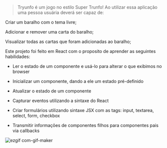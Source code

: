 > Tryunfo é um jogo no estilo Super Trunfo! Ao utilizar essa aplicação uma pessoa usuária deverá ser capaz de:

Criar um baralho com o tema livre;

Adicionar e remover uma carta do baralho;

Visualizar todas as cartas que foram adicionadas ao baralho;

Este projeto foi feito em React com o proposito de aprender as seguintes habilidades:

- Ler o estado de um componente e usá-lo para alterar o que exibimos no browser

- Inicializar um componente, dando a ele um estado pré-definido

- Atualizar o estado de um componente

- Capturar eventos utilizando a sintaxe do React

- Criar formulários utilizando sintaxe JSX com as tags: input, textarea, select, form, checkbox

- Transmitir informações de componentes filhos para componentes pais via callbacks


![ezgif com-gif-maker](https://user-images.githubusercontent.com/108767928/209180851-69d7bfb4-dfa6-49b1-bc7d-c9597a8d092a.gif)
